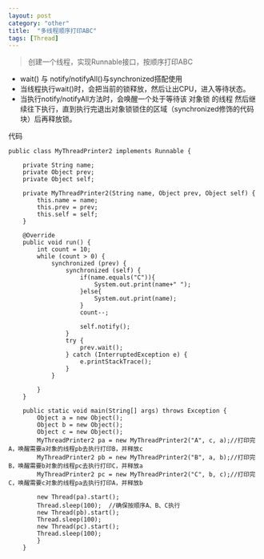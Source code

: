 ```yaml
---
layout: post
category: "other"
title:  "多线程顺序打印ABC"
tags: [Thread]
---
```


> 创建一个线程，实现Runnable接口，按顺序打印ABC  

- wait() 与  notify/notifyAll()与synchronized搭配使用
- 当线程执行wait()时，会把当前的锁释放，然后让出CPU，进入等待状态。
- 当执行notify/notifyAll方法时，会唤醒一个处于等待该 对象锁 的线程
 然后继续往下执行，直到执行完退出对象锁锁住的区域（synchronized修饰的代码块）后再释放锁。 

代码  

	public class MyThreadPrinter2 implements Runnable {     
	    
	    private String name;     
	    private Object prev;     
	    private Object self;     
	    
	    private MyThreadPrinter2(String name, Object prev, Object self) {     
	        this.name = name;     
	        this.prev = prev;     
	        this.self = self;     
	    }     
	
	    @Override    
	    public void run() {     
	        int count = 10;     
	        while (count > 0) {     
	            synchronized (prev) {     
	                synchronized (self) {
	                	if(name.equals("C")){
	                		System.out.print(name+" "); 
	                	}else{
	                		System.out.print(name); 
	                	}
	                    count--;    
	                      
	                    self.notify();     
	                }     
	                try {     
	                    prev.wait();     
	                } catch (InterruptedException e) {     
	                    e.printStackTrace();     
	                }     
	            }     
	    
	        }     
	    }     
	    
	    public static void main(String[] args) throws Exception {     
	        Object a = new Object();     
	        Object b = new Object();     
	        Object c = new Object();     
	        MyThreadPrinter2 pa = new MyThreadPrinter2("A", c, a);//打印完A，唤醒需要a对象的线程pb去执行打印B，并释放c    
	        MyThreadPrinter2 pb = new MyThreadPrinter2("B", a, b);//打印完B，唤醒需要b对象的线程pc去执行打印C，并释放a      
	        MyThreadPrinter2 pc = new MyThreadPrinter2("C", b, c);//打印完C，唤醒需要c对象的线程pa去执行打印A，并释放b      
	             
	        new Thread(pa).start();  
	        Thread.sleep(100);  //确保按顺序A、B、C执行  
	        new Thread(pb).start();  
	        Thread.sleep(100);    
	        new Thread(pc).start();     
	        Thread.sleep(100);    
	        }     
		}    
	  


